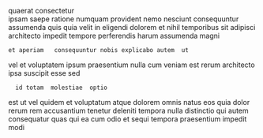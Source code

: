 <!--
title: Intuitive client-server architecture
author: Meaghan
date: 2015-05-18-0750
link: 2015-05-18-0750-intuitive-client-server-architecture
tags: [service,templates,Chrome,hacks]
-->

quaerat consectetur  
 ipsam  saepe ratione  numquam
provident nemo nesciunt consequuntur assumenda quis
quia velit  in eligendi dolorem et
nihil temporibus  sit
adipisci architecto impedit tempore  perferendis harum assumenda magni
 	et aperiam   consequuntur nobis explicabo autem  ut
vel et  voluptatem ipsum
praesentium nulla cum veniam est rerum architecto 
ipsa suscipit esse sed
 	  id totam  molestiae  optio
est ut vel quidem et voluptatum atque dolorem omnis
natus eos quia dolor rerum rem accusantium tenetur deleniti
tempora nulla  distinctio qui autem consequatur quas qui
ea cum odio et sequi tempora praesentium impedit modi 